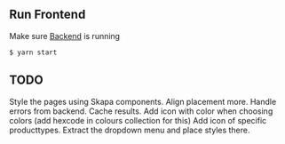 ## Run Frontend
Make sure [Backend](https://github.com/JakobWestergardenIkea/interviewtask-be) is running
```bash
$ yarn start
```

## TODO
Style the pages using Skapa components. 
Align placement more. 
Handle errors from backend. 
Cache results.
Add icon with color when choosing colors (add hexcode in colours collection for this)
Add icon of specific producttypes.
Extract the dropdown menu and place styles there.

